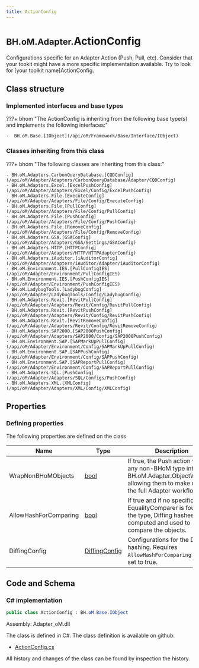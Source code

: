 ```yaml
---
title: ActionConfig
---
```


# <small>BH.oM.Adapter.</small>**ActionConfig**

Configurations specific for an Adapter Action (Push, Pull, etc).
Consider that your tookit might have a more specific implementation available. Try to look for [your toolkit name]ActionConfig.

## Class structure

### Implemented interfaces and base types

???+ bhom "The ActionConfig is inheriting from the following base type(s) and implements the following interfaces:"

    -  BH.oM.Base.[IObject](/api/oM/Framework/Base/Interface/IObject)


### Classes inheriting from this class

???+ bhom "The following classes are inheriting from this class:"

    - BH.oM.Adapters.CarbonQueryDatabase.[CQDConfig](/api/oM/Adapter/Adapters/CarbonQueryDatabase/Adapter/CQDConfig)
    - BH.oM.Adapters.Excel.[ExcelPushConfig](/api/oM/Adapter/Adapters/Excel/Config/ExcelPushConfig)
    - BH.oM.Adapters.File.[ExecuteConfig](/api/oM/Adapter/Adapters/File/Config/ExecuteConfig)
    - BH.oM.Adapters.File.[PullConfig](/api/oM/Adapter/Adapters/File/Config/PullConfig)
    - BH.oM.Adapters.File.[PushConfig](/api/oM/Adapter/Adapters/File/Config/PushConfig)
    - BH.oM.Adapters.File.[RemoveConfig](/api/oM/Adapter/Adapters/File/Config/RemoveConfig)
    - BH.oM.Adapters.GSA.[GSAConfig](/api/oM/Adapter/Adapters/GSA/Settings/GSAConfig)
    - BH.oM.Adapters.HTTP.[HTTPConfig](/api/oM/Adapter/Adapters/HTTP/HTTPAdapterConfig)
    - BH.oM.Adapters.iAuditor.[iAuditorConfig](/api/oM/Adapter/Adapters/iAuditor/Adapter/iAuditorConfig)
    - BH.oM.Environment.IES.[PullConfigIES](/api/oM/Adapter/Environment/PullConfigIES)
    - BH.oM.Environment.IES.[PushConfigIES](/api/oM/Adapter/Environment/PushConfigIES)
    - BH.oM.LadybugTools.[LadybugConfig](/api/oM/Adapter/LadybugTools/Config/LadybugConfig)
    - BH.oM.Adapters.Revit.[RevitPullConfig](/api/oM/Adapter/Adapters/Revit/Config/RevitPullConfig)
    - BH.oM.Adapters.Revit.[RevitPushConfig](/api/oM/Adapter/Adapters/Revit/Config/RevitPushConfig)
    - BH.oM.Adapters.Revit.[RevitRemoveConfig](/api/oM/Adapter/Adapters/Revit/Config/RevitRemoveConfig)
    - BH.oM.Adapters.SAP2000.[SAP2000PushConfig](/api/oM/Adapter/Adapters/SAP2000/Config/SAP2000PushConfig)
    - BH.oM.Environment.SAP.[SAPMarkUpPullConfig](/api/oM/Adapter/Environment/Config/SAPMarkUpPullConfig)
    - BH.oM.Environment.SAP.[SAPPushConfig](/api/oM/Adapter/Environment/Config/SAPPushConfig)
    - BH.oM.Environment.SAP.[SAPReportPullConfig](/api/oM/Adapter/Environment/Config/SAPReportPullConfig)
    - BH.oM.Adapters.SQL.[PushConfig](/api/oM/Adapter/Adapters/SQL/Configs/PushConfig)
    - BH.oM.Adapters.XML.[XMLConfig](/api/oM/Adapter/Adapters/XML/Config/XMLConfig)


## Properties



### Defining properties

The following properties are defined on the class

| Name             | Type             | Description      | Quantity         |
|------------------|------------------|------------------|------------------|
| WrapNonBHoMObjects | [bool](https://learn.microsoft.com/en-us/dotnet/api/System.Boolean?view=netstandard-2.0) | If true, the Push action wraps any non-BHoM type into a BH.oM.Adapter.ObjectWrapper, allowing them to make use of the full Adapter workflow. | - |
| AllowHashForComparing | [bool](https://learn.microsoft.com/en-us/dotnet/api/System.Boolean?view=netstandard-2.0) | If true and if no specific EqualityComparer is found for the type, Diffing hashes are computed and used to compare the objects. | - |
| DiffingConfig | [DiffingConfig](/api/oM/Framework/Diffing/DiffingConfig) | Configurations for the Diffing hashing. Requires `AllowHashForComparing` to be set to true. | - |


## Code and Schema

### C# implementation

``` C# title="C#"
public class ActionConfig : BH.oM.Base.IObject
```

Assembly: Adapter_oM.dll

The class is defined in C#. The class definition is available on github:

- [ActionConfig.cs](https://github.com/BHoM/BHoM_Adapter/blob/develop/Adapter_oM/Settings-Config\ActionConfig.cs)

All history and changes of the class can be found by inspection the history.
